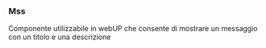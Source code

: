 ### **Mss**

Componente utilizzabile in webUP che consente di mostrare un messaggio con un titolo e una descrizione




